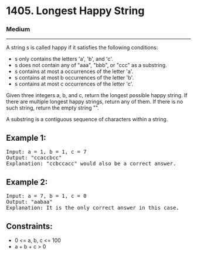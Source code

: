 # 1405. Longest Happy String

### Medium

---

A string s is called happy if it satisfies the following conditions:

- s only contains the letters 'a', 'b', and 'c'.
- s does not contain any of "aaa", "bbb", or "ccc" as a substring.
- s contains at most a occurrences of the letter 'a'.
- s contains at most b occurrences of the letter 'b'.
- s contains at most c occurrences of the letter 'c'.

Given three integers a, b, and c, return the longest possible happy string. If there are multiple longest happy strings, return any of them. If there is no such string, return the empty string "".

A substring is a contiguous sequence of characters within a string.

## Example 1:

<pre>
Input: a = 1, b = 1, c = 7
Output: "ccaccbcc"
Explanation: "ccbccacc" would also be a correct answer.
</pre>

## Example 2:

<pre>
Input: a = 7, b = 1, c = 0
Output: "aabaa"
Explanation: It is the only correct answer in this case.
</pre>

## Constraints:

- 0 <= a, b, c <= 100
- a + b + c > 0
